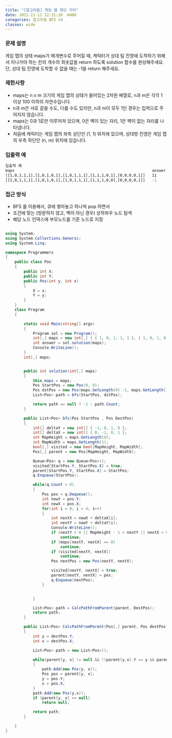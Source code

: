 ```yaml
---
title: "[알고리즘] 게임 맵 최단 거리"
date: 2021-11-11 22:31:28 -0400
categories: 알고리즘 BFS C#
classes: wide
---
```




### 문제 설명

게임 맵의 상태 maps가 매개변수로 주어질 때, 캐릭터가 상대 팀 진영에 도착하기 위해서 지나가야 하는 칸의 개수의 최솟값을 return 하도록 solution 함수를 완성해주세요. 단, 상대 팀 진영에 도착할 수 없을 때는 -1을 return 해주세요.

### 제한사항

- maps는 n x m 크기의 게임 맵의 상태가 들어있는 2차원 배열로, n과 m은 각각 1 이상 100 이하의 자연수입니다.
- n과 m은 서로 같을 수도, 다를 수도 있지만, n과 m이 모두 1인 경우는 입력으로 주어지지 않습니다.
- maps는 0과 1로만 이루어져 있으며, 0은 벽이 있는 자리, 1은 벽이 없는 자리를 나타냅니다.
- 처음에 캐릭터는 게임 맵의 좌측 상단인 (1, 1) 위치에 있으며, 상대방 진영은 게임 맵의 우측 하단인 (n, m) 위치에 있습니다.



### 입출력 예

```sh
입출력 예
maps															answer
[[1,0,1,1,1],[1,0,1,0,1],[1,0,1,1,1],[1,1,1,0,1],[0,0,0,0,1]]	11
[[1,0,1,1,1],[1,0,1,0,1],[1,0,1,1,1],[1,1,1,0,0],[0,0,0,0,1]]	-1
```

### 접근 방식

- BFS 를 이용해서, 큐에 쌓아놓고 하나씩 pop 하면서
- 조건에 맞는 (방문하지 않고, 벽이 아닌 경우) 상하좌우 노드 탐색
- 해당 노드 인덱스에 부모노드를 기준 노드로 지정

```csharp

using System;
using System.Collections.Generic;
using System.Linq;

namespace Programmers
{
    public class Pos
    {
        public int X;
        public int Y;
        public Pos(int y, int x)
        {
            X = x;
            Y = y;
        }
    }
    class Program
    {

        static void Main(string[] args)
        {
            Program sol = new Program();
            int[,] maps = new int[,] { { 1, 0, 1, 1, 1 }, { 1, 0, 1, 0, 1 }, { 1, 0, 1, 1, 1 }, { 1, 1, 1, 0, 1 }, { 0, 0, 0, 0, 1 } };
            int answer = sol.solution(maps);
            Console.WriteLine();
        }
        int[,] maps;


        public int solution(int[,] maps)
        {
            this.maps = maps;
            Pos StartPos = new Pos(0, 0);
            Pos dstPos = new Pos(maps.GetLength(0) -1, maps.GetLength(1) -1);
            List<Pos> path = bfs(StartPos, dstPos);

            return path == null ? -1 : path.Count;
        }

        public List<Pos> bfs(Pos StartPos , Pos DestPos)
        {
            int[] deltaY = new int[] { -1, 0, 1, 0 };
            int[] deltaX = new int[] { 0, -1, 0, 1 };
            int MapHeight = maps.GetLength(0);
            int MapWidth = maps.GetLength(1);
            bool[,] visited = new bool[MapHeight, MapWidth];
            Pos[,] parent = new Pos[MapHeight, MapWidth];

            Queue<Pos> q = new Queue<Pos>();
            visited[StartPos.Y, StartPos.X] = true;
            parent[StartPos.Y, StartPos.X] = StartPos;
            q.Enqueue(StartPos);

            while(q.Count > 0)
            {
                Pos pos = q.Dequeue();
                int nowY = pos.Y;
                int nowX = pos.X;
                for(int i = 0; i < 4; i++)
                {
                    int nextX = nowX + deltaX[i];
                    int nextY = nowY + deltaY[i];
                    Console.WriteLine();
                    if (nextY < 0 || MapHeight - 1 < nextY || nextX < 0 || MapWidth - 1 < nextX)
                        continue;
                    if (maps[nextY, nextX] == 0)
                        continue;
                    if (visited[nextY, nextX])
                        continue;
                    Pos nextPos = new Pos(nextY, nextX);

                    visited[nextY, nextX] = true;
                    parent[nextY, nextX] = pos;
                    q.Enqueue(nextPos);
                }


            }

            List<Pos> path = CalcPathFromParent(parent, DestPos);
            return path;
        }

        public List<Pos> CalcPathFromParent(Pos[,] parent, Pos destPos)
        {
            int y = destPos.Y;
            int x = destPos.X;

            List<Pos> path = new List<Pos>();

            while(parent[y, x] != null && !(parent[y,x].Y == y && parent[y,x].X == x))
            {
                path.Add(new Pos(y, x));
                Pos pos = parent[y, x];
                y = pos.Y;
                x = pos.X;
            }
            path.Add(new Pos(y,x));
            if (parent[y, x] == null)
                return null;

            return path;
        }

    }
}

```